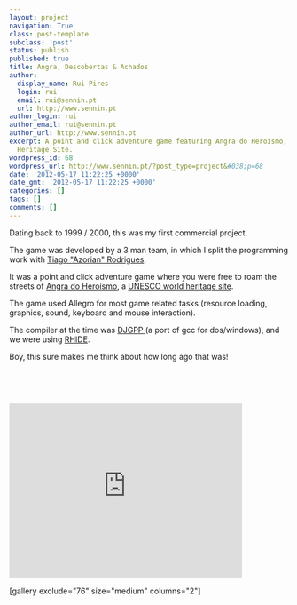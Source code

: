 ```yaml
---
layout: project
navigation: True
class: post-template
subclass: 'post'
status: publish
published: true
title: Angra, Descobertas & Achados
author:
  display_name: Rui Pires
  login: rui
  email: rui@sennin.pt
  url: http://www.sennin.pt
author_login: rui
author_email: rui@sennin.pt
author_url: http://www.sennin.pt
excerpt: A point and click adventure game featuring Angra do Heroísmo, a  UNESCO World
  Heritage Site.
wordpress_id: 68
wordpress_url: http://www.sennin.pt/?post_type=project&#038;p=68
date: '2012-05-17 11:22:25 +0000'
date_gmt: '2012-05-17 11:22:25 +0000'
categories: []
tags: []
comments: []
---
```

<p>Dating back to 1999 / 2000, this was my first commercial project.</p>
<p>The game was developed by a 3 man team, in which I split the programming work with <a href="http://azorian.pt.vu/">Tiago "Azorian" Rodrigues</a>.</p>
<p>It was a point and click adventure game where you were free to roam the streets of <a href="http://maps.google.com/maps?q=angra+do+hero%C3%ADsmo&amp;hl=pt-PT&amp;ie=UTF8&amp;sll=37.0625,-95.677068&amp;sspn=60.158465,135.263672&amp;t=h&amp;hnear=Angra+Do+Heroismo,+A%C3%A7ores,+Portugal&amp;z=14">Angra do Hero&iacute;smo</a>, a <a href="http://whc.unesco.org/en/list/206">UNESCO world heritage site</a>.</p>
<p>The game used Allegro for most game related tasks (resource loading, graphics, sound, keyboard and mouse interaction).</p>
<p>The compiler at the time was <a href="http://www.delorie.com/djgpp/">DJGPP </a>(a port of gcc for dos/windows), and we were using <a href="http://www.rhide.com/">RHIDE</a>.</p>
<p>Boy, this sure makes me think about how long ago that was!</p>
<p>&nbsp;</p>
<p>&nbsp;</p>
<p><iframe src="http://www.youtube.com/embed/uLxpgTRwSNo" frameborder="0" width="420" height="315"></iframe></p>
<p>[gallery exclude="76" size="medium" columns="2"]</p>
